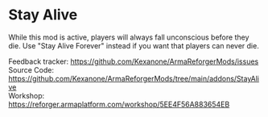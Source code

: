 # Stay Alive

While this mod is active, players will always fall unconscious before they die.
Use "Stay Alive Forever" instead if you want that players can never die.

Feedback tracker: https://github.com/Kexanone/ArmaReforgerMods/issues<br>
Source Code: https://github.com/Kexanone/ArmaReforgerMods/tree/main/addons/StayAlive<br>
Workshop: https://reforger.armaplatform.com/workshop/5EE4F56A883654EB